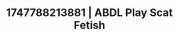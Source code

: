 ---
categories:
- Punk lovers
- Consent-based play
- VR porn
- Intimate rituals
- Cumshot compilation
image: /assets/images/1747788213881.jpg
layout: post
seo:
  description: Featured content with high-quality Scat Fetish, ABDL Play. HD images
    available.
  keywords: Scat Fetish, ABDL Play
  og_image: /assets/images/1747788213881.jpg
  schema_type: VisualArtwork
tags:
- ABDL Play
- Scat Fetish
- '#1747788213881'
title: 1747788213881 | ABDL Play Scat Fetish
---
